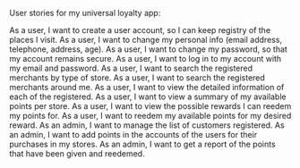 User stories for my universal loyalty app:

As a user, I want to create a user account, so I can keep registry of the places I visit.
As a user, I want to change my personal info (email address, telephone, address, age).
As a user, I want to change my password, so that my account remains secure.
As a user, I want to log in to my account with my email and password.
As a user, I want to search the registered merchants by type of store.
As a user, I want to search the registered merchants around me.
As a user, I want to view the detailed information of each of the registered.
As a user, I want to view a summary of my available points per store.
As a user, I want to view the possible rewards I can reedem my points for.
As a user, I want to reedem my available points for my desired reward.
As an admin, I want to manage the list of customers registered. 
As an admin, I want to add points in the accounts of the users for their purchases in my stores.
As an admin, I want to get a report of the points that have been given and reedemed.